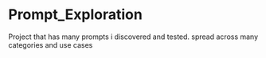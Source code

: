 # Prompt_Exploration
Project that has many prompts i discovered and tested. spread across many categories and use cases
